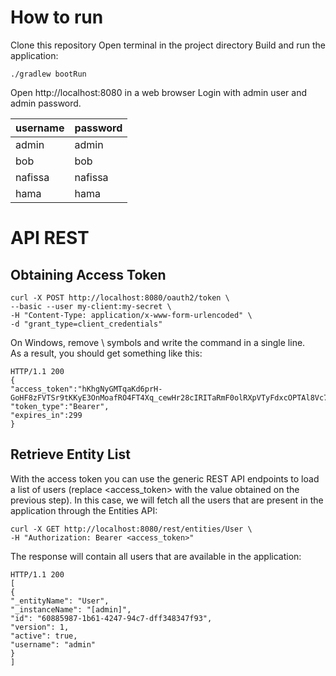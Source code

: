 # How to run
Clone this repository 
Open terminal in the project directory 
Build and run the application: 
```
./gradlew bootRun 
```
Open http://localhost:8080 in a web browser 
Login with admin user and admin password.  

| username | password |
|----------|----------|
| admin    | admin    |
| bob      | bob      |
| nafissa  | nafissa  |
| hama     | hama     |

# API REST
## Obtaining Access Token
```
curl -X POST http://localhost:8080/oauth2/token \
--basic --user my-client:my-secret \
-H "Content-Type: application/x-www-form-urlencoded" \
-d "grant_type=client_credentials"
```
On Windows, remove \ symbols and write the command in a single line.  
As a result, you should get something like this:

```
HTTP/1.1 200
{
"access_token":"hKhgNyGMTqaKd6prH-GoHF8zFVTSr9tKKyE3OnMoafRO4FT4Xq_cewHr28cIRITaRmF0olRXpVTyFdxcOPTAl8Vc7xopHrdNuXNXwEeBn7NSiEMvQXW5zO0dwMn_H8FQ",
"token_type":"Bearer",
"expires_in":299
}
```
## Retrieve Entity List
With the access token you can use the generic REST API endpoints to load a list of users (replace <access_token> with the value obtained on the previous step). In this case, we will fetch all the users that are present in the application through the Entities API:  
```
curl -X GET http://localhost:8080/rest/entities/User \
-H "Authorization: Bearer <access_token>"
```
The response will contain all users that are available in the application:
```
HTTP/1.1 200
[
{
"_entityName": "User",
"_instanceName": "[admin]",
"id": "60885987-1b61-4247-94c7-dff348347f93",
"version": 1,
"active": true,
"username": "admin"
}
]
```